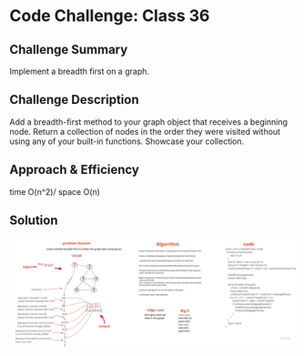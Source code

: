 # Code Challenge: Class 36

## Challenge Summary

Implement a breadth first on a graph.

## Challenge Description

Add a breadth-first method to your graph object that receives a beginning node. Return a collection of nodes in the order they were visited without using any of your built-in functions. Showcase your collection.

## Approach & Efficiency

time O(n^2)/ space O(n)

## Solution

![](./challenge36.jpg)